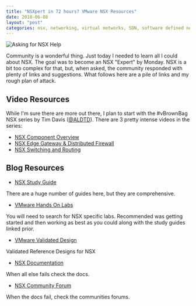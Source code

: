 ```yaml
---
title: "NSXpert in 72 hours? VMware NSX Resources"
date: 2018-06-08
layout: "post"
categories: nsx, networking, virtual networks, SDN, software defined networking
---
```


![Asking for NSX Help](https://i.imgur.com/ACiPmzW.png)

Community is a wonderful thing. Just today I needed to learn all I could about NSX. The goal was to become an NSX "Expert" by Monday. NSX is a bit too complex for that, but, when asked, the community responded with plenty of links and suggestions. What follows here are a pile of links and my rough plan of attack.

## Video Resources

While I'm sure there are more out there, I plan to start with the #vBrownBag NSX series by Tim Davis ([@ALDTD](https://twitter.com/aldtd)). There are 3 pretty intense videos in the series:

* [NSX Component Overview](https://www.youtube.com/watch?v=zPax2KTQzpA&feature=youtu.be)
* [NSX Edge Gateway & Distributed Firewall](https://www.youtube.com/watch?v=IR5s61uC-vY&feature=youtu.be)
* [NSX Switching and Routing](https://www.youtube.com/watch?v=IxvRt_Li7GA&feature=youtu.be)

## Blog Resources

* [NSX Study Guide](http://www.virtually-limitless.com/vcix-nv-study-guide/)

There are a huge number of guides here, but they are comprehensive.

* [VMware Hands On Labs](https://labs.hol.vmware.com/HOL/catalogs/catalog/681)

You will need to search for NSX specific labs. Recommended was getting started and then working as best as you could along with the study guides linked prior.

* [VMware Validated Design](https://www.vmware.com/solutions/software-defined-datacenter/validated-designs.html)

Validated Reference Designs for NSX

* [NSX Documentation](https://docs.vmware.com/en/VMware-NSX-for-vSphere/index.html)

When all else fails check the docs.

* [NSX Community Forum](https://communities.vmware.com/community/vmtn/nsx)

When the docs fail, check the communities forums.